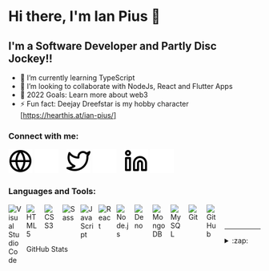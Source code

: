 # Hi there, I'm Ian Pius  👋 

## I'm a Software Developer and Partly Disc Jockey!!

- 🌱 I’m currently learning TypeScript
- 👯 I’m looking to collaborate with NodeJs, React and Flutter Apps
- 🥅 2022 Goals: Learn more about web3
- ⚡ Fun fact: Deejay Dreefstar is my hobby character [https://hearthis.at/ian-pius/]


### Connect with me:

[![website](./img/globe-light.svg)](https://piusgori.xyz#gh-light-mode-only)
[![website](./img/globe-dark.svg)](https://piusgori.xyz#gh-dark-mode-only)
&nbsp;&nbsp;
[![website](./img/twitter-light.svg)](https://twitter.com/IanPius3#gh-light-mode-only)
[![website](./img/twitter-dark.svg)](https://twitter.com/IanPius3#gh-dark-mode-only)
&nbsp;&nbsp;
[![website](./img/linkedin-light.svg)](https://www.linkedin.com/in/ian-pius-13b08b231#gh-light-mode-only)
[![website](./img/linkedin-dark.svg)](https://www.linkedin.com/in/ian-pius-13b08b231#gh-dark-mode-only)
&nbsp;&nbsp;

### Languages and Tools:

<img align="left" alt="Visual Studio Code" width="26px" src="https://cdn.jsdelivr.net/gh/devicons/devicon/icons/vscode/vscode-original.svg" style="padding-right:10px;" />
<img align="left" alt="HTML5" width="26px" src="https://cdn.jsdelivr.net/gh/devicons/devicon/icons/html5/html5-original.svg" style="padding-right:10px;" />
<img align="left" alt="CSS3" width="26px" src="https://cdn.jsdelivr.net/gh/devicons/devicon/icons/css3/css3-original.svg" style="padding-right:10px;" />
<img align="left" alt="Sass" width="26px" src="https://cdn.jsdelivr.net/gh/devicons/devicon/icons/sass/sass-original.svg" style="padding-right:10px;" />
<img align="left" alt="JavaScript" width="26px" src="https://cdn.jsdelivr.net/gh/devicons/devicon/icons/javascript/javascript-original.svg" style="padding-right:10px;" />
<img align="left" alt="React" width="26px" src="https://cdn.jsdelivr.net/gh/devicons/devicon/icons/react/react-original.svg" style="padding-right:10px;" />
<img align="left" alt="Node.js" width="26px" src="https://cdn.jsdelivr.net/gh/devicons/devicon/icons/nodejs/nodejs-original.svg" style="padding-right:10px;" />
<img align="left" alt="Deno" width="26px" src="./img/deno-light.svg" style="padding-right:10px;" />
<img align="left" alt="MongoDB" width="26px" src="https://cdn.jsdelivr.net/gh/devicons/devicon/icons/mongodb/mongodb-original.svg" style="padding-right:10px;" />
<img align="left" alt="MySQL" width="26px" src="https://cdn.jsdelivr.net/gh/devicons/devicon/icons/mysql/mysql-original.svg" style="padding-right:10px;" />
<img align="left" alt="Git" width="26px" src="https://cdn.jsdelivr.net/gh/devicons/devicon/icons/git/git-original.svg" style="padding-right:10px;" />
<img align="left" alt="GitHub" width="26px" src="https://user-images.githubusercontent.com/3369400/139447912-e0f43f33-6d9f-45f8-be46-2df5bbc91289.png" style="padding-right:10px;" />

<br />
<br />

---

<details>
  <summary>:zap: GitHub Stats</summary>

  <img align="left" alt="Pius' Stats" src="https://github-readme-stats.vercel.app/api?username=piusgori&count_private=true&show_icons=true&theme=tokyonight" />

<img align="left" alt="Pius' Stats" src="https://github-readme-stats.vercel.app/api/top-langs/?username=piusgori&theme=tokyonight" />

<img align="left" alt="Pius' Stats" src="http://github-readme-streak-stats.herokuapp.com?user=piusgori&theme=radical&hide_border=true" />

</details>

[website]: https://piusgori.xyz
[twitter]: https://twitter.com/IanPius3
[linkedin]: https://www.linkedin.com/in/ian-pius-13b08b231